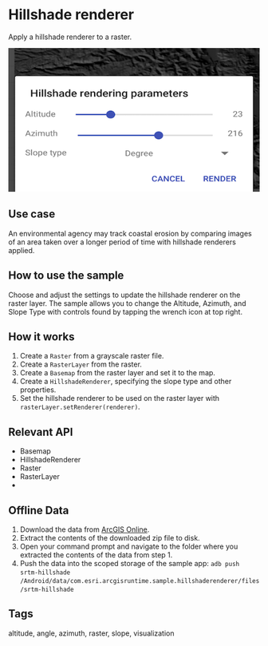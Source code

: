 # Hillshade renderer

Apply a hillshade renderer to a raster.

![Image of hillshade renderer](hillshade-renderer.png)

## Use case

An environmental agency may track coastal erosion by comparing images of an area taken over a longer period of time with hillshade renderers applied.

## How to use the sample

Choose and adjust the settings to update the hillshade renderer on the raster layer. The sample allows you to change the Altitude, Azimuth, and Slope Type with controls found by tapping the wrench icon at top right.

## How it works

1. Create a `Raster` from a grayscale raster file.
2. Create a `RasterLayer` from the raster.
3. Create a `Basemap` from the raster layer and set it to the map.
4. Create a `HillshadeRenderer`, specifying the slope type and other properties.
5. Set the hillshade renderer to be used on the raster layer with `rasterLayer.setRenderer(renderer)`.

## Relevant API

* Basemap
* HillshadeRenderer
* Raster
* RasterLayer
* 
## Offline Data

1. Download the data from [ArcGIS Online](https://arcgisruntime.maps.arcgis.com/home/item.html?id=134d60f50e184e8fa56365f44e5ce3fb).
2. Extract the contents of the downloaded zip file to disk.
3. Open your command prompt and navigate to the folder where you extracted the contents of the data from step 1.
4. Push the data into the scoped storage of the sample app:
`adb push srtm-hillshade /Android/data/com.esri.arcgisruntime.sample.hillshaderenderer/files/srtm-hillshade`

## Tags

altitude, angle, azimuth, raster, slope, visualization
